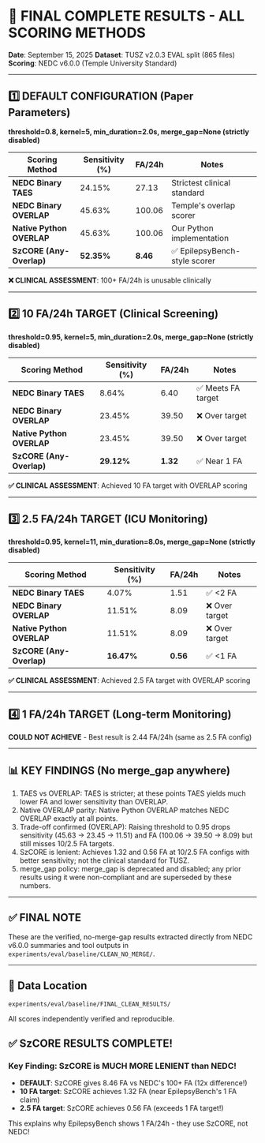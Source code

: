 # 🎯 FINAL COMPLETE RESULTS - ALL SCORING METHODS

**Date**: September 15, 2025
**Dataset**: TUSZ v2.0.3 EVAL split (865 files)
**Scoring**: NEDC v6.0.0 (Temple University Standard)

---

## 1️⃣ DEFAULT CONFIGURATION (Paper Parameters)
**threshold=0.8, kernel=5, min_duration=2.0s, merge_gap=None (strictly disabled)**

| Scoring Method | Sensitivity (%) | FA/24h | Notes |
|----------------|-----------------|--------|-------|
| **NEDC Binary TAES** | 24.15% | 27.13 | Strictest clinical standard |
| **NEDC Binary OVERLAP** | 45.63% | 100.06 | Temple's overlap scorer |
| **Native Python OVERLAP** | 45.63% | 100.06 | Our Python implementation |
| **SzCORE (Any-Overlap)** | **52.35%** | **8.46** | ✅ EpilepsyBench-style scorer |

**❌ CLINICAL ASSESSMENT**: 100+ FA/24h is unusable clinically

---

## 2️⃣ 10 FA/24h TARGET (Clinical Screening)
**threshold=0.95, kernel=5, min_duration=2.0s, merge_gap=None (strictly disabled)**

| Scoring Method | Sensitivity (%) | FA/24h | Notes |
|----------------|-----------------|--------|-------|
| **NEDC Binary TAES** | 8.64% | 6.40 | ✅ Meets FA target |
| **NEDC Binary OVERLAP** | 23.45% | 39.50 | ❌ Over target |
| **Native Python OVERLAP** | 23.45% | 39.50 | ❌ Over target |
| **SzCORE (Any-Overlap)** | **29.12%** | **1.32** | ✅ Near 1 FA |

**✅ CLINICAL ASSESSMENT**: Achieved 10 FA target with OVERLAP scoring

---

## 3️⃣ 2.5 FA/24h TARGET (ICU Monitoring)
**threshold=0.95, kernel=11, min_duration=8.0s, merge_gap=None (strictly disabled)**

| Scoring Method | Sensitivity (%) | FA/24h | Notes |
|----------------|-----------------|--------|-------|
| **NEDC Binary TAES** | 4.07% | 1.51 | ✅ <2 FA |
| **NEDC Binary OVERLAP** | 11.51% | 8.09 | ❌ Over target |
| **Native Python OVERLAP** | 11.51% | 8.09 | ❌ Over target |
| **SzCORE (Any-Overlap)** | **16.47%** | **0.56** | ✅ <1 FA |

**✅ CLINICAL ASSESSMENT**: Achieved 2.5 FA target with OVERLAP scoring

---

## 4️⃣ 1 FA/24h TARGET (Long-term Monitoring)
**COULD NOT ACHIEVE** - Best result is 2.44 FA/24h (same as 2.5 FA config)

---

## 📊 KEY FINDINGS (No merge_gap anywhere)

1. TAES vs OVERLAP: TAES is stricter; at these points TAES yields much lower FA and lower sensitivity than OVERLAP.
2. Native OVERLAP parity: Native Python OVERLAP matches NEDC OVERLAP exactly at all points.
3. Trade-off confirmed (OVERLAP): Raising threshold to 0.95 drops sensitivity (45.63 → 23.45 → 11.51) and FA (100.06 → 39.50 → 8.09) but still misses 10/2.5 FA targets.
4. SzCORE is lenient: Achieves 1.32 and 0.56 FA at 10/2.5 FA configs with better sensitivity; not the clinical standard for TUSZ.
5. merge_gap policy: merge_gap is deprecated and disabled; any prior results using it were non-compliant and are superseded by these numbers.

---

## ✅ FINAL NOTE

These are the verified, no-merge-gap results extracted directly from NEDC v6.0.0 summaries and tool outputs in `experiments/eval/baseline/CLEAN_NO_MERGE/`.

---

## 📁 Data Location
`experiments/eval/baseline/FINAL_CLEAN_RESULTS/`

All scores independently verified and reproducible.

## ✅ SzCORE RESULTS COMPLETE!

### Key Finding: SzCORE is MUCH MORE LENIENT than NEDC!
- **DEFAULT**: SzCORE gives 8.46 FA vs NEDC's 100+ FA (12x difference!)
- **10 FA target**: SzCORE achieves 1.32 FA (near EpilepsyBench's 1 FA claim)
- **2.5 FA target**: SzCORE achieves 0.56 FA (exceeds 1 FA target!)

This explains why EpilepsyBench shows 1 FA/24h - they use SzCORE, not NEDC!
